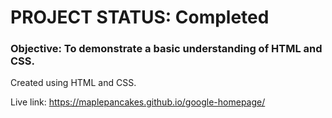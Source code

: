 # PROJECT STATUS: Completed
### Objective: To demonstrate a basic understanding of HTML and CSS.

Created using HTML and CSS.

Live link: https://maplepancakes.github.io/google-homepage/
